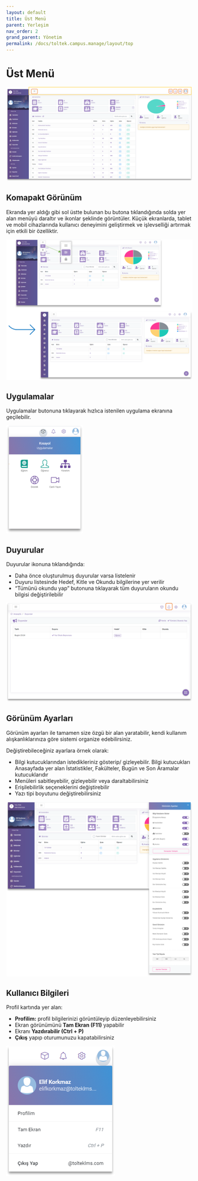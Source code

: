 ```yaml
---
layout: default
title: Üst Menü
parent: Yerleşim
nav_order: 2
grand_parent: Yönetim
permalink: /docs/toltek.campus.manage/layout/top
---
```


# Üst Menü

![TopMenu](/docs/media/layout/topmenu.png)

## Komapakt Görünüm

Ekranda yer aldığı gibi sol üstte bulunan bu butona tıklandığında solda yer alan menüyü daraltır ve ikonlar şeklinde görüntüler. Küçük ekranlarda, tablet ve mobil cihazlarında kullanıcı deneyimini geliştirmek ve işlevselliği artırmak için etkili bir özelliktir.

![MenuToogle](/docs/media/layout/menutoogle.png)

## Uygulamalar

Uygulamalar butonuna tıklayarak hızlıca istenilen uygulama ekranına geçilebilir.

![TopMenu](/docs/media/layout/app.png)

## Duyurular

Duyurular ikonuna tıklandığında:

* Daha önce oluşturulmuş duyurular varsa listelenir
* Duyuru listesinde Hedef, Kitle ve Okundu bilgilerine yer verilir
* “Tümünü okundu yap” butonuna tıklayarak tüm duyuruların okundu bilgisi değiştirilebilir

![Announcement](/docs/media/layout/announcement.png)

## Görünüm Ayarları

Görünüm ayarları ile tamamen size özgü bir alan yaratabilir, kendi kullanım alışkanlıklarınıza göre sistemi organize edebilirsiniz.

Değiştirebileceğiniz ayarlara örnek olarak:

* Bilgi kutucuklarından istedikleriniz gösterip/ gizleyebilir. Bilgi kutucukları Anasayfada yer alan İstatistikler, Fakülteler, Bugün ve Son Aramalar kutucuklarıdır
* Menüleri sabitleyebilir, gizleyebilir veya daraltabilirsiniz
* Erişilebilirlik seçeneklerini değiştirebilir
* Yazı tipi boyutunu değiştirebilirsiniz

![ViewCogs](/docs/media/layout/viewcogs.png)

## Kullanıcı Bilgileri

Profil kartında yer alan:

* **Profilim:** profil bilgilerinizi görüntüleyip düzenleyebilirsiniz
* Ekran görünümünü **Tam Ekran (F11)** yapabilir
* Ekranı **Yazdırabilir (Ctrl + P)**
* **Çıkış** yapıp oturumunuzu kapatabilirsiniz

![Profile](/docs/media/layout/profile.png)
